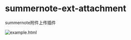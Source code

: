 # summernote-ext-attachment
summernote附件上传插件



![](https://github.com/redcoco/summernote-ext-attachment/blob/master/20171016185304230.jpg "example.html")
